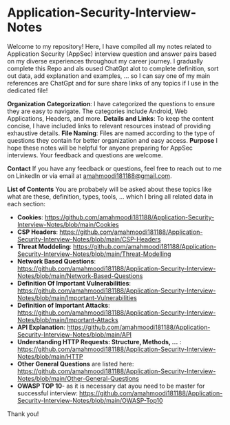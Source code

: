 # Application-Security-Interview-Notes

Welcome to my repository! Here, I have compiled all my notes related to Application Security (AppSec) interview question and answer pairs based on my diverse experiences throughout my career journey. I gradually complete this Repo and als oused ChatGpt alot to complete definition, sort out data, add explanation and examples, ... so I can say one of my main references are ChatGpt and for sure share links of any topics if I use in the dedicated file!

**Organization**
**Categorization**: I have categorized the questions to ensure they are easy to navigate. The categories include Android, Web Applications, Headers, and more.
**Details and Links**: To keep the content concise, I have included links to relevant resources instead of providing exhaustive details.
**File Naming**: Files are named according to the type of questions they contain for better organization and easy access.
**Purpose**
I hope these notes will be helpful for anyone preparing for AppSec interviews. Your feedback and questions are welcome.

**Contact**
If you have any feedback or questions, feel free to reach out to me on LinkedIn or via email at amahmoodi181188@gmail.com.

**List of Contents**
You are probabely will be asked about these topics like what are these, definition, types, tools, ... which I bring all related data in each section:
- **Cookies**: https://github.com/amahmoodi181188/Application-Security-Interview-Notes/blob/main/Cookies
- **CSP Headers**: https://github.com/amahmoodi181188/Application-Security-Interview-Notes/blob/main/CSP-Headers
- **Threat Moddeling**: https://github.com/amahmoodi181188/Application-Security-Interview-Notes/blob/main/Threat-Modelling
- **Network Based Questions**: https://github.com/amahmoodi181188/Application-Security-Interview-Notes/blob/main/Network-Based-Questions
- **Definition Of Important Vulnerabilities**: https://github.com/amahmoodi181188/Application-Security-Interview-Notes/blob/main/Important-Vulnerabilities
- **Definition of Important Attacks**: https://github.com/amahmoodi181188/Application-Security-Interview-Notes/blob/main/Important-Attacks
- **API Explanation**: https://github.com/amahmoodi181188/Application-Security-Interview-Notes/blob/main/API
- **Understanding HTTP Requests: Structure, Methods, …** : https://github.com/amahmoodi181188/Application-Security-Interview-Notes/blob/main/HTTP
- **Other General Questions** are listed here: https://github.com/amahmoodi181188/Application-Security-Interview-Notes/blob/main/Other-General-Questions
-  **OWASP TOP 10**- as it is necessary dat ayou need to be master for successful interview: https://github.com/amahmoodi181188/Application-Security-Interview-Notes/blob/main/OWASP-Top10

Thank you!
